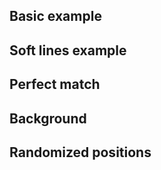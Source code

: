 <script src="js/headbreaker.js"></script>

## Basic example

<div id="basic">
</div>

<script>
  const basic = new headbreaker.Canvas('basic', {width: 500, height: 300, pieceSize: 50, proximity: 10});
  basic.newPiece({
      structure: {up: headbreaker.None, right: headbreaker.Tab, down: headbreaker.Tab, left: headbreaker.Slot},
      data: {id: 'a', targetPosition: {x: 50, y: 50}, color: 'red'}
    });
  basic.newPiece({
    structure: {up: headbreaker.Slot, right: headbreaker.Tab, down: headbreaker.Tab, left: headbreaker.Slot},
    data: {id: 'b', targetPosition: {x: 100, y: 50}, color: '#00D2FF'}
  });
  basic.newPiece({
    structure: {up: headbreaker.Slot, right: headbreaker.Tab, down: headbreaker.Tab, left: headbreaker.Slot},
    data: {id: 'c', targetPosition: {x: 150, y: 50}, color: '#00D2FF'}
  });
  basic.newPiece({
    structure: {up: headbreaker.Slot, right: headbreaker.None, down: headbreaker.Slot, left: headbreaker.Slot},
    data: {id: 'd', targetPosition: {x: 150, y: 100}, color: '#00D2FF'}
  });
  basic.newPiece({
    structure: {up: headbreaker.Slot, right: headbreaker.Slot, down: headbreaker.Slot, left: headbreaker.Slot},
    data: {id: 'e', targetPosition: {x: 250, y: 200}, color: 'green'}
  });
  basic.newPiece({
    structure: {up: headbreaker.Tab, right: headbreaker.Tab, down: headbreaker.Tab, left: headbreaker.Tab},
    data: {id: 'f', targetPosition: {x: 350, y: 250}, color: 'purple'}
  });
  basic.newPiece({
    structure: {up: headbreaker.Slot, right: headbreaker.Tab, down: headbreaker.Slot, left: headbreaker.Tab},
    data: {id: 'g', targetPosition: {x: 100, y: 230}, color: 'black'}
  });
  basic.draw();
</script>

## Soft lines example

<div id="soft">
</div>

<script>
  const soft = new headbreaker.Canvas('soft', {
    width: 500, height: 300,
    pieceSize: 50, proximity: 10,
    lineSoftness: 0.2
  });

  soft.newPiece({
      structure: {up: headbreaker.None, right: headbreaker.Tab, down: headbreaker.Tab, left: headbreaker.Slot},
      data: {id: 'a', targetPosition: {x: 50, y: 50}, color: 'red'}
    });
  soft.newPiece({
    structure: {up: headbreaker.Slot, right: headbreaker.Tab, down: headbreaker.Tab, left: headbreaker.Slot},
    data: {id: 'b', targetPosition: {x: 100, y: 50}, color: '#00D2FF'}
  });
  soft.newPiece({
    structure: {up: headbreaker.Slot, right: headbreaker.Tab, down: headbreaker.Tab, left: headbreaker.Slot},
    data: {id: 'c', targetPosition: {x: 150, y: 50}, color: '#00D2FF'}
  });
  soft.newPiece({
    structure: {up: headbreaker.Slot, right: headbreaker.None, down: headbreaker.Slot, left: headbreaker.Slot},
    data: {id: 'd', targetPosition: {x: 150, y: 100}, color: '#00D2FF'}
  });
  soft.newPiece({
    structure: {up: headbreaker.Slot, right: headbreaker.Slot, down: headbreaker.Slot, left: headbreaker.Slot},
    data: {id: 'e', targetPosition: {x: 250, y: 200}, color: 'green'}
  });
  soft.newPiece({
    structure: {up: headbreaker.Tab, right: headbreaker.Tab, down: headbreaker.Tab, left: headbreaker.Tab},
    data: {id: 'f', targetPosition: {x: 350, y: 250}, color: 'purple'}
  });
  soft.newPiece({
    structure: {up: headbreaker.Slot, right: headbreaker.Tab, down: headbreaker.Slot, left: headbreaker.Tab},
    data: {id: 'g', targetPosition: {x: 100, y: 230}, color: 'black'}
  });
  soft.draw();
</script>



## Perfect match

<div id="perfect">
</div>

<script>
  const perfect = new headbreaker.Canvas('perfect', {
    width: 800, height: 300,
    pieceSize: 100, proximity: 20,
    borderFill: 10,
    strokeWidth: 2, strokeColor: '#00200B',
    lineSoftness: 0.0 });

  perfect.newPiece({
    structure: {up: headbreaker.None, right: headbreaker.Tab, down: headbreaker.Slot, left: headbreaker.None},
    data: {id: 'a', targetPosition: {x: 100, y: 100}, color: '#0EC430'}
  });
  perfect.newPiece({
    structure: {up: headbreaker.None, right: headbreaker.Slot, down: headbreaker.None, left: headbreaker.Slot},
    data: {id: 'b', targetPosition: {x: 200, y: 100}, color: '#098520'}
  });
  perfect.newPiece({
    structure: {up: headbreaker.None, right: headbreaker.None, down: headbreaker.Tab, left: headbreaker.Tab},
    data: {id: 'c', targetPosition: {x: 330, y: 80}, color: '#04380D'}
  });
  perfect.newPiece({
    structure: {up: headbreaker.Slot, right: headbreaker.None, down: headbreaker.None, left: headbreaker.None},
    data: {id: 'c', targetPosition: {x: 480, y: 130}, color: '#054511'}
  });
  perfect.newPiece({
    structure: {up: headbreaker.Tab, right: headbreaker.None, down: headbreaker.None, left: headbreaker.None},
    data: {id: 'c', targetPosition: {x: 530, y: 80}, color: '#04330C'}
  });

  perfect.draw();
</script>



## Background

<div id="background">
</div>

<script>
  let vangogh = new Image();
  vangogh.src = 'static/vangogh.jpg';
  vangogh.onload = () => {
    console.log(vangogh);
    const background = new headbreaker.Canvas('background', {
      width: 800, height: 800,
      pieceSize: 100, proximity: 20,
      borderFill: 10, strokeWidth: 2,
      lineSoftness: 0.12, image: vangogh,
    });

    background.newPiece({
      structure: {up: headbreaker.None, right: headbreaker.Tab, down: headbreaker.Slot, left: headbreaker.None},
      data: {id: 'a', targetPosition: {x: 100, y: 100}},
    });
    background.newPiece({
      structure: {up: headbreaker.None, right: headbreaker.Slot, down: headbreaker.Slot, left: headbreaker.Slot},
      data: {id: 'b', targetPosition: {x: 200, y: 100}},
    });
    background.newPiece({
      structure: {up: headbreaker.None, right: headbreaker.Slot, down: headbreaker.Tab, left: headbreaker.Tab},
      data: {id: 'c', targetPosition: {x: 300, y: 100}},
    });
    background.newPiece({
      structure: {up: headbreaker.None, right: headbreaker.Slot, down: headbreaker.Tab, left: headbreaker.Tab},
      data: {id: 'c', targetPosition: {x: 400, y: 100}},
    });
    background.newPiece({
      structure: {up: headbreaker.None, right: headbreaker.None, down: headbreaker.Tab, left: headbreaker.Tab},
      data: {id: 'c', targetPosition: {x: 500, y: 100}},
    });

    background.newPiece({
      structure: {up: headbreaker.Tab, right: headbreaker.Tab, down: headbreaker.Slot, left: headbreaker.None},
      data: {id: 'a', targetPosition: {x: 100, y: 200}},
    });
    background.newPiece({
      structure: {up: headbreaker.Tab, right: headbreaker.Slot, down: headbreaker.Slot, left: headbreaker.Slot},
      data: {id: 'b', targetPosition: {x: 200, y: 200}},
    });
    background.newPiece({
      structure: {up: headbreaker.Slot, right: headbreaker.Slot, down: headbreaker.Tab, left: headbreaker.Tab},
      data: {id: 'c', targetPosition: {x: 300, y: 200}},
    });
    background.newPiece({
      structure: {up: headbreaker.Slot, right: headbreaker.Tab, down: headbreaker.Slot, left: headbreaker.Tab},
      data: {id: 'c', targetPosition: {x: 400, y: 200}},
    });
    background.newPiece({
      structure: {up: headbreaker.Slot, right: headbreaker.None, down: headbreaker.Slot, left: headbreaker.Slot},
      data: {id: 'c', targetPosition: {x: 500, y: 200}},
    });

    background.newPiece({
      structure: {up: headbreaker.Tab, right: headbreaker.Slot, down: headbreaker.Tab, left: headbreaker.None},
      data: {id: 'a', targetPosition: {x: 100, y: 300}},
    });
    background.newPiece({
      structure: {up: headbreaker.Tab, right: headbreaker.Tab, down: headbreaker.Slot, left: headbreaker.Tab},
      data: {id: 'b', targetPosition: {x: 200, y: 300}},
    });
    background.newPiece({
      structure: {up: headbreaker.Slot, right: headbreaker.Slot, down: headbreaker.Tab, left: headbreaker.Slot},
      data: {id: 'c', targetPosition: {x: 300, y: 300}},
    });
    background.newPiece({
      structure: {up: headbreaker.Tab, right: headbreaker.Tab, down: headbreaker.Tab, left: headbreaker.Tab},
      data: {id: 'c', targetPosition: {x: 400, y: 300}},
    });
    background.newPiece({
      structure: {up: headbreaker.Tab, right: headbreaker.None, down: headbreaker.Slot, left: headbreaker.Slot},
      data: {id: 'c', targetPosition: {x: 500, y: 300}},
    });

    background.newPiece({
      structure: {up: headbreaker.Slot, right: headbreaker.Slot, down: headbreaker.Tab, left: headbreaker.None},
      data: {id: 'a', targetPosition: {x: 100, y: 400}},
    });
    background.newPiece({
      structure: {up: headbreaker.Tab, right: headbreaker.Tab, down: headbreaker.Slot, left: headbreaker.Tab},
      data: {id: 'b', targetPosition: {x: 200, y: 400}},
    });
    background.newPiece({
      structure: {up: headbreaker.Slot, right: headbreaker.Tab, down: headbreaker.Tab, left: headbreaker.Slot},
      data: {id: 'c', targetPosition: {x: 300, y: 400}},
    });
    background.newPiece({
      structure: {up: headbreaker.Slot, right: headbreaker.Slot, down: headbreaker.Slot, left: headbreaker.Slot},
      data: {id: 'c', targetPosition: {x: 400, y: 400}},
    });
    background.newPiece({
      structure: {up: headbreaker.Tab, right: headbreaker.None, down: headbreaker.Slot, left: headbreaker.Tab},
      data: {id: 'c', targetPosition: {x: 500, y: 400}, currentPosition: {x: 613, y: 386}}
    });

    background.newPiece({
      structure: {up: headbreaker.Slot, right: headbreaker.Tab, down: headbreaker.None, left: headbreaker.None},
      data: {id: 'a', targetPosition: {x: 100, y: 500}}
    });
    background.newPiece({
      structure: {up: headbreaker.Tab, right: headbreaker.Tab, down: headbreaker.None, left: headbreaker.Slot},
      data: {id: 'b', targetPosition: {x: 200, y: 500}}
    });
    background.newPiece({
      structure: {up: headbreaker.Slot, right: headbreaker.Tab, down: headbreaker.None, left: headbreaker.Slot},
      data: {id: 'c', targetPosition: {x: 300, y: 500}}
    });
    background.newPiece({
      structure: {up: headbreaker.Tab, right: headbreaker.Slot, down: headbreaker.None, left: headbreaker.Slot},
      data: {id: 'c', targetPosition: {x: 400, y: 500}, currentPosition: {x: 425, y: 530}}
    });
    background.newPiece({
      structure: {up: headbreaker.Tab, right: headbreaker.None, down: headbreaker.None, left: headbreaker.Tab},
      data: {id: 'c', targetPosition: {x: 500, y: 500}, currentPosition: {x: 570, y: 560}}
    });
    background.draw();
  }
</script>



## Randomized positions

<div id="randomized">
</div>

<script>
  let dali = new Image();
  dali.src = 'static/dali.jpg';
  dali.onload = () => {
    console.log(dali);
    const randomized = new headbreaker.Canvas('randomized', {
      width: 800, height: 800,
      pieceSize: 100, proximity: 20,
      borderFill: 10, strokeWidth: 2,
      lineSoftness: 0.12, image: dali
    });

    randomized.newPiece({
      structure: {up: headbreaker.None, right: headbreaker.Tab, down: headbreaker.Slot, left: headbreaker.None},
      data: {id: 'a', targetPosition: {x: 100, y: 100}}
    });
    randomized.newPiece({
      structure: {up: headbreaker.None, right: headbreaker.Slot, down: headbreaker.Slot, left: headbreaker.Slot},
      data: {id: 'b', targetPosition: {x: 200, y: 100}}
    });
    randomized.newPiece({
      structure: {up: headbreaker.None, right: headbreaker.Slot, down: headbreaker.Tab, left: headbreaker.Tab},
      data: {id: 'c', targetPosition: {x: 300, y: 100}}
    });
    randomized.newPiece({
      structure: {up: headbreaker.None, right: headbreaker.Slot, down: headbreaker.Tab, left: headbreaker.Tab},
      data: {id: 'c', targetPosition: {x: 400, y: 100}}
    });
    randomized.newPiece({
      structure: {up: headbreaker.None, right: headbreaker.None, down: headbreaker.Tab, left: headbreaker.Tab},
      data: {id: 'c', targetPosition: {x: 500, y: 100}}
    });

    randomized.newPiece({
      structure: {up: headbreaker.Tab, right: headbreaker.Tab, down: headbreaker.Slot, left: headbreaker.None},
      data: {id: 'a', targetPosition: {x: 100, y: 200}}
    });
    randomized.newPiece({
      structure: {up: headbreaker.Tab, right: headbreaker.Slot, down: headbreaker.Slot, left: headbreaker.Slot},
      data: {id: 'b', targetPosition: {x: 200, y: 200}}
    });
    randomized.newPiece({
      structure: {up: headbreaker.Slot, right: headbreaker.Slot, down: headbreaker.Tab, left: headbreaker.Tab},
      data: {id: 'c', targetPosition: {x: 300, y: 200}}
    });
    randomized.newPiece({
      structure: {up: headbreaker.Slot, right: headbreaker.Tab, down: headbreaker.Slot, left: headbreaker.Tab},
      data: {id: 'c', targetPosition: {x: 400, y: 200}}
    });
    randomized.newPiece({
      structure: {up: headbreaker.Slot, right: headbreaker.None, down: headbreaker.Slot, left: headbreaker.Slot},
      data: {id: 'c', targetPosition: {x: 500, y: 200}}
    });

    randomized.newPiece({
      structure: {up: headbreaker.Tab, right: headbreaker.Slot, down: headbreaker.Tab, left: headbreaker.None},
      data: {id: 'a', targetPosition: {x: 100, y: 300}}
    });
    randomized.newPiece({
      structure: {up: headbreaker.Tab, right: headbreaker.Tab, down: headbreaker.Slot, left: headbreaker.Tab},
      data: {id: 'b', targetPosition: {x: 200, y: 300}}
    });
    randomized.newPiece({
      structure: {up: headbreaker.Slot, right: headbreaker.Slot, down: headbreaker.Tab, left: headbreaker.Slot},
      data: {id: 'c', targetPosition: {x: 300, y: 300}}
    });
    randomized.newPiece({
      structure: {up: headbreaker.Tab, right: headbreaker.Tab, down: headbreaker.Tab, left: headbreaker.Tab},
      data: {id: 'c', targetPosition: {x: 400, y: 300}}
    });
    randomized.newPiece({
      structure: {up: headbreaker.Tab, right: headbreaker.None, down: headbreaker.Slot, left: headbreaker.Slot},
      data: {id: 'c', targetPosition: {x: 500, y: 300}}
    });

    randomized.newPiece({
      structure: {up: headbreaker.Slot, right: headbreaker.Slot, down: headbreaker.Tab, left: headbreaker.None},
      data: {id: 'a', targetPosition: {x: 100, y: 400}}
    });
    randomized.newPiece({
      structure: {up: headbreaker.Tab, right: headbreaker.Tab, down: headbreaker.Slot, left: headbreaker.Tab},
      data: {id: 'b', targetPosition: {x: 200, y: 400}}
    });
    randomized.newPiece({
      structure: {up: headbreaker.Slot, right: headbreaker.Tab, down: headbreaker.Tab, left: headbreaker.Slot},
      data: {id: 'c', targetPosition: {x: 300, y: 400}}
    });
    randomized.newPiece({
      structure: {up: headbreaker.Slot, right: headbreaker.Slot, down: headbreaker.Slot, left: headbreaker.Slot},
      data: {id: 'c', targetPosition: {x: 400, y: 400}}
    });
    randomized.newPiece({
      structure: {up: headbreaker.Tab, right: headbreaker.None, down: headbreaker.Slot, left: headbreaker.Tab},
      data: {id: 'c', targetPosition: {x: 500, y: 400}}
    });

    randomized.newPiece({
      structure: {up: headbreaker.Slot, right: headbreaker.Tab, down: headbreaker.None, left: headbreaker.None},
      data: {id: 'a', targetPosition: {x: 100, y: 500}}
    });
    randomized.newPiece({
      structure: {up: headbreaker.Tab, right: headbreaker.Tab, down: headbreaker.None, left: headbreaker.Slot},
      data: {id: 'b', targetPosition: {x: 200, y: 500}}
    });
    randomized.newPiece({
      structure: {up: headbreaker.Slot, right: headbreaker.Tab, down: headbreaker.None, left: headbreaker.Slot},
      data: {id: 'c', targetPosition: {x: 300, y: 500}}
    });
    randomized.newPiece({
      structure: {up: headbreaker.Tab, right: headbreaker.Slot, down: headbreaker.None, left: headbreaker.Slot},
      data: {id: 'c', targetPosition: {x: 400, y: 500}}
    });
    randomized.newPiece({
      structure: {up: headbreaker.Tab, right: headbreaker.None, down: headbreaker.None, left: headbreaker.Tab},
      data: {id: 'c', targetPosition: {x: 500, y: 500}}
    });

    randomized.shuffle(0.7);
    randomized.draw();
  }
</script>
